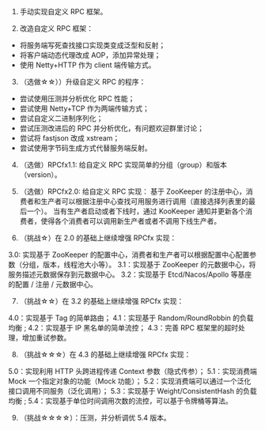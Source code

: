 1. 手动实现自定义 RPC 框架。

2. 改造自定义 RPC 框架：
- 将服务端写死查找接口实现类变成泛型和反射；
- 将客户端动态代理改成 AOP，添加异常处理；
- 使用 Netty+HTTP 作为 client 端传输方式。

3. （选做☆☆））升级自定义 RPC 的程序：
- 尝试使用压测并分析优化 RPC 性能；
- 尝试使用 Netty+TCP 作为两端传输方式；
- 尝试自定义二进制序列化；
- 尝试压测改进后的 RPC 并分析优化，有问题欢迎群里讨论；
- 尝试将 fastjson 改成 xstream；
- 尝试使用字节码生成方式代替服务端反射。

4. （选做）RPCfx1.1: 给自定义 RPC 实现简单的分组（group）和版本（version）。
5. （选做）RPCfx2.0: 给自定义 RPC 实现：
基于 ZooKeeper 的注册中心，消费者和生产者可以根据注册中心查找可用服务进行调用（直接选择列表里的最后一个）。
当有生产者启动或者下线时，通过 KooKeeper 通知并更新各个消费者，使得各个消费者可以调用新生产者或者不调用下线生产者。

6. （挑战☆）在 2.0 的基础上继续增强 RPCfx 实现：

3.0: 实现基于 ZooKeeper 的配置中心，消费者和生产者可以根据配置中心配置参数（分组，版本，线程池大小等）。
3.1：实现基于 ZooKeeper 的元数据中心，将服务描述元数据保存到元数据中心。
3.2：实现基于 Etcd/Nacos/Apollo 等基座的配置 / 注册 / 元数据中心。

7. （挑战☆☆）在 3.2 的基础上继续增强 RPCfx 实现：

4.0：实现基于 Tag 的简单路由；
4.1：实现基于 Random/RoundRobbin 的负载均衡 ;
4.2：实现基于 IP 黑名单的简单流控；
4.3：完善 RPC 框架里的超时处理，增加重试参数。

8. （挑战☆☆☆）在 4.3 的基础上继续增强 RPCfx 实现：

5.0：实现利用 HTTP 头跨进程传递 Context 参数（隐式传参）；
5.1：实现消费端 Mock 一个指定对象的功能（Mock 功能）；
5.2：实现消费端可以通过一个泛化接口调用不同服务（泛化调用）；
5.3：实现基于 Weight/ConsistentHash 的负载均衡 ;
5.4：实现基于单位时间调用次数的流控，可以基于令牌桶等算法。

9. （挑战☆☆☆☆）：压测，并分析调优 5.4 版本。
